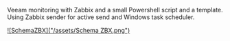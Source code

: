 Veeam monitoring with Zabbix and a small Powershell script and a template. Using Zabbix sender for active send and Windows task scheduler.

[![SchemaZBX]("/assets/Schema ZBX.png")](https://github.com/issuyah/Veeam-Zabbix-Simple/blob/main/assets/Schema%20ZBX.png?raw=true)
